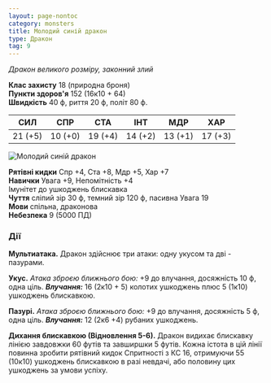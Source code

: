 ```yaml
---
layout: page-nontoc
category: monsters
title: Молодий синій дракон
type: Дракон
tag: 9
---
```


_Дракон великого розміру, законний злий_

**Клас захисту** 18 (природна броня)    
**Пункти здоров'я** 152 (16к10 + 64)    
**Швидкість** 40 ф, риття 20 ф, політ 80 ф.

| СИЛ     | СПР     | СТА     | ІНТ     | МДР     | ХАР     |
| ------- | ------- | ------- | ------- | ------- | ------- |
| 21 (+5) | 10 (+0) | 19 (+4) | 14 (+2) | 13 (+1) | 17 (+3) |

![Молодий синій дракон](https://www.dndbeyond.com/avatars/thumbnails/21222/251/1000/1000/637708181635241108.jpeg)

**Рятівні кидки** Спр +4, Ста +8, Мдр +5, Хар +7    
**Навички** Увага +9, Непомітність +4    
Імунітет до ушкоджень</strong> блискавка    
**Чуття** сліпий зір 30 ф, темний зір 120 ф, пасивна Увага 19    
**Мови** спільна, драконова    
**Небезпека** 9 (5000 ПД)

### Дії
**Мультиатака.** Дракон здійснює три атаки: одну укусом та дві - пазурами.   

**Укус.** _Атака зброєю ближнього бою:_ +9 до влучання, досяжність 10 ф, одна ціль. ***Влучання:*** 16 (2к10 + 5) колотих ушкоджень плюс 5 (1к10) ушкоджень блискавкою.    

**Пазурі.** _Атака зброєю ближнього бою:_ +9 до влучання, досяжність 5 ф, одна ціль. ***Влучання:*** 12 (2к6 +4) рубаних ушкоджень.    

**Дихання блискавкою (Відновлення 5-6).** Дракон видихає блискавку лінією завдовжки 60 футів та завширшки 5 футів. Кожна істота в цій лінії повинна зробити рятівний кидок Спритності з КС 16, отримуючи 55 (10к10) ушкоджень блискавкою в разі невдачі, або половину цих ушкоджень за умови успіху.
